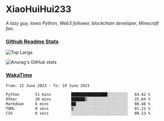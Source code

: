 # XiaoHuiHui233

*A lazy guy, loves Python, Web3 follower, blockchain developer, Minecraft fan.*

### [Github Readme Stats](https://github.com/anuraghazra/github-readme-stats)

![Top Langs](https://github-readme-stats.vercel.app/api/top-langs/?username=XiaoHuiHui233&layout=compact&theme=github_dark)

![Anurag's GitHub stats](https://github-readme-stats.vercel.app/api?username=XiaoHuiHui233&show_icons=true&theme=github_dark)

### [WakaTime](https://wakatime.com)

<!--START_SECTION:waka-->

```txt
From: 12 June 2023 - To: 19 June 2023

Python       51 mins         ████████████████░░░░░░░░░   64.42 %
Other        20 mins         ██████▒░░░░░░░░░░░░░░░░░░   25.64 %
Markdown     6 mins          ██░░░░░░░░░░░░░░░░░░░░░░░   08.48 %
TOML         0 secs          ▒░░░░░░░░░░░░░░░░░░░░░░░░   01.21 %
CSV          0 secs          ░░░░░░░░░░░░░░░░░░░░░░░░░   00.23 %
```

<!--END_SECTION:waka-->

